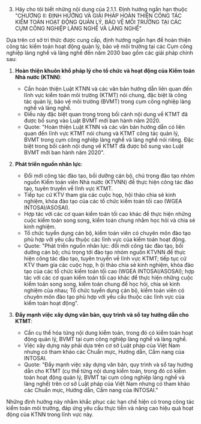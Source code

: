 03. Hãy cho tôi biết những nội dung của 2.1.1. Định hướng ngắn hạn thuộc "CHƯƠNG II: ĐỊNH HƯỚNG VÀ GIẢI PHÁP HOÀN THIỆN CÔNG TÁC KIỂM TOÁN HOẠT ĐỘNG QUẢN LÝ, BẢO VỆ MÔI TRƯỜNG TẠI CÁC CỤM CÔNG NGHIỆP LÀNG NGHỀ VÀ LÀNG NGHỀ"

Dựa trên cơ sở tri thức được cung cấp, định hướng ngắn hạn để hoàn thiện công tác kiểm toán hoạt động quản lý, bảo vệ môi trường tại các Cụm công nghiệp làng nghề và làng nghề đến năm 2030 bao gồm các giải pháp chính sau:       

1.  **Hoàn thiện khuôn khổ pháp lý cho tổ chức và hoạt động của Kiểm toán Nhà nước (KTNN)**:
    *   Cần hoàn thiện Luật KTNN và các văn bản hướng dẫn liên quan đến lĩnh vực kiểm toán môi trường (KTMT) nói chung, đặc biệt là công tác quản lý, bảo vệ môi trường (BVMT) trong cụm công nghiệp làng nghề và làng nghề.        
    *   Điều này đặc biệt quan trọng trong bối cảnh nội dung về KTMT đã được bổ sung vào Luật BVMT mới ban hành năm 2020.
    *   Quote: "Hoàn thiện Luật KTNN và các văn bản hướng dẫn có liên quan đến lĩnh vực KTMT nói chung và KTMT công tác quản lý, BVMT trong cụm công nghiệp làng nghề và làng nghề nói riêng. Đặc biệt trong bối cảnh nội dung về KTMT đã được bổ sung vào Luật BVMT mới ban hành năm 2020".

2.  **Phát triển nguồn nhân lực**:
    *   Đổi mới công tác đào tạo, bồi dưỡng cán bộ, chú trọng đào tạo nhóm nguồn Kiểm toán viên Nhà nước (KTVNN) để thực hiện công tác đào tạo, tuyên truyền về lĩnh vực KTMT.
    *   Tiếp tục cử KTV tham gia các cuộc họp, hội thảo chia sẻ kinh nghiệm, khóa đào tạo của các tổ chức kiểm toán tối cao (WGEA INTOSAI/ASOSAI).
    *   Hợp tác với các cơ quan kiểm toán tối cao khác để thực hiện những cuộc kiểm toán song song, kiểm toán chung nhằm học hỏi và chia sẻ kinh nghiệm.
    *   Tổ chức tuyển dụng cán bộ, kiểm toán viên có chuyên môn đào tạo phù hợp với yêu cầu thuộc các lĩnh vực của kiểm toán hoạt động.
    *   Quote: "Phát triển nguồn nhân lực: đổi mới công tác đào tạo, bồi dưỡng cán bộ; chú trọng tới đào tạo nhóm nguồn KTVNN để thực hiện công tác đào tạo, tuyên truyền về lĩnh vực KTMT; tiếp tục cử KTV tham gia các cuộc họp, h
ội thảo chia sẻ kinh nghiệm, khóa đào tạo của các tổ chức kiểm toán tối cao (WGEA INTOSAI/ASOSAI); hợp tác với các cơ quan kiểm toán tối cao khác để thực hiện những cuộc kiểm toán song song, kiểm toán chung để học hỏi, chia sẻ kinh nghiệm của nhau; Tổ chức tuyển dụng cán bộ, kiểm toán viên có chuyên môn đào tạo phù hợp với yêu cầu thuộc các lĩnh vực của kiểm toán hoạt động".

3.  **Đẩy mạnh việc xây dựng văn bản, quy trình và sổ tay hướng dẫn cho KTMT**:
    *   Cần cụ thể hóa từng nội dung kiểm toán, trong đó có kiểm toán hoạt động quản lý, BVMT tại cụm công nghiệp làng nghề và làng nghề.
    *   Việc xây dựng này phải dựa trên cơ sở Luật pháp của Việt Nam nhưng có tham khảo các Chuẩn mực, Hướng dẫn, Cẩm nang của INTOSAI.
    *   Quote: "Đẩy mạnh việc xây dựng văn bản, quy trình và sổ tay hướng dẫn cho KTMT (cụ thể từng nội dung kiểm toán, trong đó có kiểm toán hoạt động quản lý, BVMT tại cụm công nghiệp làng nghề và làng nghề) trên cơ sở Luật pháp của Việt Nam nhưng có tham khảo các Chuẩn mực, Hướng dẫn, Cẩm nang của INTOSAI."

Những định hướng này nhằm khắc phục các hạn chế hiện có trong công tác kiểm toán môi trường, đáp ứng yêu cầu thực tiễn và nâng cao hiệu quả hoạt động của KTNN trong lĩnh vực này.